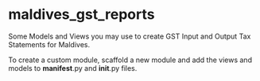 # maldives_gst_reports

Some Models and Views you may use to create GST Input and Output Tax Statements for Maldives.

To create a custom module, scaffold a new module and add the views and models to __manifest__.py and __init__.py files.
